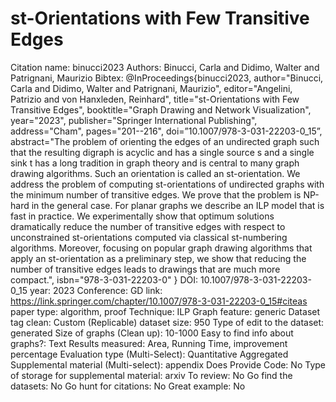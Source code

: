 # st-Orientations with Few Transitive Edges

Citation name: binucci2023
Authors: Binucci, Carla
and Didimo, Walter
and Patrignani, Maurizio
Bibtex: @InProceedings{binucci2023,
author="Binucci, Carla
and Didimo, Walter
and Patrignani, Maurizio",
editor="Angelini, Patrizio
and von Hanxleden, Reinhard",
title="st-Orientations with Few Transitive Edges",
booktitle="Graph Drawing and Network Visualization",
year="2023",
publisher="Springer International Publishing",
address="Cham",
pages="201--216",
doi=”10.1007/978-3-031-22203-0_15”,
abstract="The problem of orienting the edges of an undirected graph such that the resulting digraph is acyclic and has a single source s and a single sink t has a long tradition in graph theory and is central to many graph drawing algorithms. Such an orientation is called an st-orientation. We address the problem of computing st-orientations of undirected graphs with the minimum number of transitive edges. We prove that the problem is NP-hard in the general case. For planar graphs we describe an ILP model that is fast in practice. We experimentally show that optimum solutions dramatically reduce the number of transitive edges with respect to unconstrained st-orientations computed via classical st-numbering algorithms. Moreover, focusing on popular graph drawing algorithms that apply an st-orientation as a preliminary step, we show that reducing the number of transitive edges leads to drawings that are much more compact.",
isbn="978-3-031-22203-0"
}
DOI: 10.1007/978-3-031-22203-0_15
year: 2023
Conference: GD
link: https://link.springer.com/chapter/10.1007/978-3-031-22203-0_15#citeas
paper type: algorithm, proof
Technique: ILP
Graph feature: generic
Dataset tag clean: Custom (Replicable)
dataset size: 950
Type of edit to the dataset: generated
Size of graphs (Clean up): 10-1000
Easy to find info about graphs?: Text
Results measured: Area, Running Time, improvement percentage
Evaluation type (Multi-Select): Quantitative Aggregated
Supplemental material (Multi-select): appendix
Does Provide Code: No
Type of storage for supplemental material: arxiv
To review: No
Go find the datasets: No
Go hunt for citations: No
Great example: No